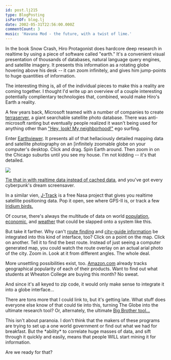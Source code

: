 ```yaml
---
id: post.lj215
type: BlogPosting
isPartOf: blog.lj
date: 2002-05-31T22:56:00.000Z
commentCount: 3
music: 'Havana Mod - the future, with a twist of lime.'
---
```

In the book Snow Crash, Hiro Protagonist does hardcore deep research in realtime by using a piece of software called "earth." It's a convenient visual presentation of thousands of databases, natural language query engines, and satellite imagery. It presents this information as a rotating globe hovering above his desk -- it can zoom infinitely, and gives him jump-points to huge quantities of information.

The interesting thing is, all of the individual pieces to make this a reality are coming together. I thought I'd write up an overview of a couple interesting potentially complientary technologies that, combined, would make Hiro's Earth a reality.

A few years back, Microsoft teamed with a number of companies to create [terraserver](http://www.terraserver.com/), a giant searchable satellite photo database. There was anti-microsoft ranting but eventually people realized it wasn't being used for anything other than ["Hey, look! My neighborhood!"](http://www.terraserver.com/image.asp?x=-87.64793&y=41.86301&scale=13&theme=100&datetime=6/15/1989&zone=1143&image_id=2620E7DB-C128-4860-B38B-25AC78F124D9) ego surfing.

Enter [Earthviewer](http://www.earthviewer.com/). It presents all of that hellaciously detailed mapping data and satellite photography on an \[infinitely zoomable globe on your computer's desktop. Click and drag. Spin Earth around. Then zoom in on the Chicago suburbs until you see my house. I'm not kidding -- it's that detailed.

![](http://www.earthviewer.com/pics/website/slide_show/sedona.jpg)

[Tie that in with realtime data instead of cached data](http://www.earthviewer.com/earthserver_datastream/index.html), and you've got every cyberpunk's dream screensaver.

In a similar vien, [J-Track](http://liftoff.msfc.nasa.gov/realtime/jtrack/3d/JTrack3d.html) is a free Nasa project that gives you realtime satellite positioning data. Pop it open, see where GPS-II is, or track a few [Iridium birds.](http://www.iridium.com/)

Of course, there's always the multitude of data on world [population](http://www.ciesin.org/datasets/gpw/globldem.doc.html), [economic](http://www.cia.gov/cia/di/products/hies/figures.html), and [weather](http://www.earthwatch.com/) that could be slapped onto a system like this.

But take it farther. Why can't [route finding](http://www.mapsonus.com) and [city-guide information](http://www.digitalcity.com/chicago/) be integrated into this kind of interface, too? Click on a point on the map. Click on another. Tell it to find the best route. Instead of just seeing a computer generated map, you could watch the route overlay on an actual arial photo of the city. Zoom in. Look at it from different angles. The whole deal.

More unsettling possibilities exist, too. [Amazon.com](http://www.amazon.com/exec/obidos/subst/community/community.html/103-3575632-7647850) already tracks geographical popularity of each of their products. Want to find out what students at Wheaton College are buying this month? No sweat.

And since it's all keyed to zip code, it would only make sense to integrate it into a globe interface...

There are tons more that I could link to, but it's getting late. What stuff does everyone else know of that could tie into this, turning The Globe into the ultimate research tool? Or, alternately, the ultimate [Big Brother tool...](http://www.usatoday.com/life/cyber/tech/cti213.htm)

This isn't about paranoia. I don't think that the makers of these programs are trying to set up a one world government or find out what we had for breakfast. But the \*ability\* to correlate huge masses of data, and sift through it quickly and easily, means that people WILL start mining it for information.

Are we ready for that?
